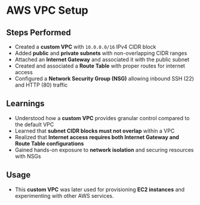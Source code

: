 # AWS VPC Setup  

## Steps Performed  
- Created a **custom VPC** with `10.0.0.0/16` IPv4 CIDR block  
- Added **public** and **private subnets** with non-overlapping CIDR ranges  
- Attached an **Internet Gateway** and associated it with the public subnet  
- Created and associated a **Route Table** with proper routes for internet access  
- Configured a **Network Security Group (NSG)** allowing inbound SSH (22) and HTTP (80) traffic  

## Learnings  
- Understood how a **custom VPC** provides granular control compared to the default VPC  
- Learned that **subnet CIDR blocks must not overlap** within a VPC  
- Realized that **Internet access requires both Internet Gateway and Route Table configurations**  
- Gained hands-on exposure to **network isolation** and securing resources with NSGs  

## Usage  
- This **custom VPC** was later used for provisioning **EC2 instances** and experimenting with other AWS services.  
